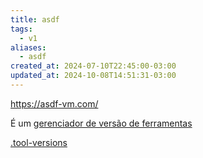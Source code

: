 ```yaml
---
title: asdf
tags:
  - v1
aliases:
  - asdf
created_at: 2024-07-10T22:45:00-03:00
updated_at: 2024-10-08T14:51:31-03:00
---
```


https://asdf-vm.com/

É um [gerenciador de versão de ferramentas](../../../../atomos/2024/07/10/Gerenciador_de_versao_de_ferramentas.md)

[.tool-versions](../../../../entrada/2024/07/10/Dot_tool-versions.md)